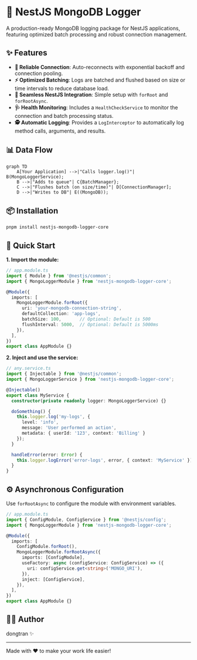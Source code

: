 # 🚀 NestJS MongoDB Logger

A production-ready MongoDB logging package for NestJS applications, featuring optimized batch processing and robust connection management.

## ✨ Features

- **🔌 Reliable Connection**: Auto-reconnects with exponential backoff and connection pooling.
- **⚡ Optimized Batching**: Logs are batched and flushed based on size or time intervals to reduce database load.
- **🧩 Seamless NestJS Integration**: Simple setup with `forRoot` and `forRootAsync`.
- **🩺 Health Monitoring**: Includes a `HealthCheckService` to monitor the connection and batch processing status.
- **🕵️ Automatic Logging**: Provides a `LogInterceptor` to automatically log method calls, arguments, and results.

## 📊 Data Flow

```mermaid
graph TD
    A[Your Application] -->|"Calls logger.log()"| B(MongoLoggerService);
    B -->|"Adds to queue"| C{BatchManager};
    C -->|"Flushes batch (on size/time)"| D[ConnectionManager];
    D -->|"Writes to DB"| E((MongoDB));
```

## 📦 Installation

```bash
pnpm install nestjs-mongodb-logger-core
```

## 🚀 Quick Start

**1. Import the module:**

```typescript
// app.module.ts
import { Module } from '@nestjs/common';
import { MongoLoggerModule } from 'nestjs-mongodb-logger-core';

@Module({
  imports: [
    MongoLoggerModule.forRoot({
      uri: 'your-mongodb-connection-string',
      defaultCollection: 'app-logs',
      batchSize: 100,       // Optional: Default is 500
      flushInterval: 5000,  // Optional: Default is 5000ms
    }),
  ],
})
export class AppModule {}
```

**2. Inject and use the service:**

```typescript
// any.service.ts
import { Injectable } from '@nestjs/common';
import { MongoLoggerService } from 'nestjs-mongodb-logger-core';

@Injectable()
export class MyService {
  constructor(private readonly logger: MongoLoggerService) {}

  doSomething() {
    this.logger.log('my-logs', {
      level: 'info',
      message: 'User performed an action',
      metadata: { userId: '123', context: 'Billing' }
    });
  }

  handleError(error: Error) {
    this.logger.logError('error-logs', error, { context: 'MyService' });
  }
}
```

## ⚙️ Asynchronous Configuration

Use `forRootAsync` to configure the module with environment variables.

```typescript
// app.module.ts
import { ConfigModule, ConfigService } from '@nestjs/config';
import { MongoLoggerModule } from 'nestjs-mongodb-logger-core';

@Module({
  imports: [
    ConfigModule.forRoot(),
    MongoLoggerModule.forRootAsync({
      imports: [ConfigModule],
      useFactory: async (configService: ConfigService) => ({
        uri: configService.get<string>('MONGO_URI'),
      }),
      inject: [ConfigService],
    }),
  ],
})
export class AppModule {}
```

## 👨‍💻 Author

dongtran ✨

---

Made with ❤️ to make your work life easier!

